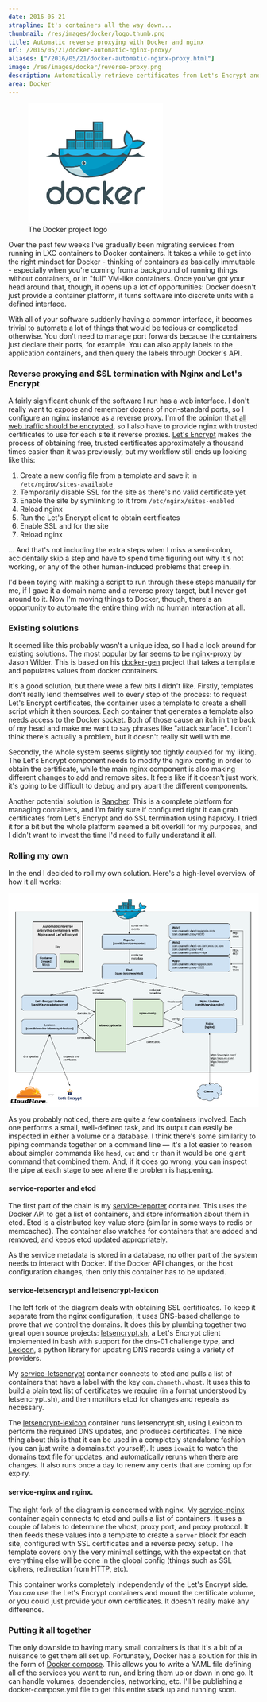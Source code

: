 ```yaml
---
date: 2016-05-21
strapline: It's containers all the way down...
thumbnail: /res/images/docker/logo.thumb.png
title: Automatic reverse proxying with Docker and nginx
url: /2016/05/21/docker-automatic-nginx-proxy/
aliases: ["/2016/05/21/docker-automatic-nginx-proxy.html"]
image: /res/images/docker/reverse-proxy.png
description: Automatically retrieve certificates from Let's Encrypt and configure an SSL-terminating reverse proxy based on running containers.
area: Docker
---
```


<figure class="right">
  <img src="/res/images/docker/logo.png" alt="Docker logo">
  <figcaption>The Docker project logo</figcaption>
</figure>

Over the past few weeks I've gradually been migrating services from running in LXC containers to
Docker containers. It takes a while to get into the right mindset for Docker - thinking of
containers as basically immutable - especially when you're coming from a background of running
things without containers, or in "full" VM-like containers. Once you've got your head around that,
though, it opens up a lot of opportunities: Docker doesn't just provide a container platform, it
turns software into discrete units with a defined interface.

With all of your software suddenly having a common interface, it becomes trivial to automate a lot
of things that would be tedious or complicated otherwise. You don't need to manage port forwards
because the containers just declare their ports, for example. You can also apply labels to the
application containers, and then query the labels through Docker's API.

<!--more-->

### Reverse proxying and SSL termination with Nginx and Let's Encrypt

A fairly significant chunk of the software I run has a web interface. I don't really want to
expose and remember dozens of non-standard ports, so I configure an nginx instance as a reverse
proxy. I'm of the opinion that [all web traffic should be encrypted](https://www.eff.org/encrypt-the-web),
so I also have to provide nginx with trusted certificates to use for each site it reverse proxies.
[Let's Encrypt](https://letsencrypt.org/) makes the process of obtaining free, trusted certificates
approximately a thousand times easier than it was previously, but my workflow still ends up looking
like this:

 1. Create a new config file from a template and save it in `/etc/nginx/sites-available`
 2. Temporarily disable SSL for the site as there's no valid certificate yet
 3. Enable the site by symlinking to it from `/etc/nginx/sites-enabled`
 4. Reload nginx
 5. Run the Let's Encrypt client to obtain certificates
 6. Enable SSL and for the site
 7. Reload nginx

... And that's not including the extra steps when I miss a semi-colon, accidentally skip a step and
have to spend time figuring out why it's not working, or any of the other human-induced problems
that creep in.

I'd been toying with making a script to run through these steps manually for me, if I gave it a
domain name and a reverse proxy target, but I never got around to it. Now I'm moving things to
Docker, though, there's an opportunity to automate the entire thing with no human interaction at
all.

### Existing solutions

It seemed like this probably wasn't a unique idea, so I had a look around for existing solutions.
The most popular by far seems to be [nginx-proxy](https://github.com/jwilder/nginx-proxy) by
Jason Wilder. This is based on his [docker-gen](https://github.com/jwilder/docker-gen) project
that takes a template and populates values from docker containers.

It's a good solution, but there were a few bits I didn't like. Firstly, templates don't really lend
themselves well to every step of the process: to request Let's Encrypt certificates, the
container uses a template to create a shell script which it then sources. Each container that
generates a template also needs access to the Docker socket. Both of those cause an itch in the
back of my head and make me want to say phrases like "attack surface". I don't think there's
actually a problem, but it doesn't really sit well with me.

Secondly, the whole system seems slightly too tightly coupled for my liking. The Let's Encrypt
component needs to modify the nginx config in order to obtain the certificate, while the main
nginx component is also making different changes to add and remove sites. It feels like if it
doesn't just work, it's going to be difficult to debug and pry apart the different components.

Another potential solution is [Rancher](http://rancher.com/). This is a complete platform for
managing containers, and I'm fairly sure if configured right it can grab certificates from
Let's Encrypt and do SSL termination using haproxy. I tried it for a bit but the whole platform
seemed a bit overkill for my purposes, and I didn't want to invest the time I'd need to fully
understand it all.

### Rolling my own

In the end I decided to roll my own solution. Here's a high-level overview of how it all works:

<img src="/res/images/docker/reverse-proxy.png" alt="Diagram">

As you probably noticed, there are quite a few containers involved. Each one performs a small,
well-defined task, and its output can easily be inspected in either a volume or a database. I
think there's some similarity to piping commands together on a command line &mdash; it's a lot
easier to reason about simpler commands like `head`, `cut` and `tr` than it would be one giant
command that combined them. And, if it does go wrong, you can inspect the pipe at each stage to
see where the problem is happening.

#### service-reporter and etcd

The first part of the chain is my [service-reporter](https://github.com/csmith/docker-service-reporter)
container.  This uses the Docker API to get a list of containers, and store information about them
in etcd.  Etcd is a distributed key-value store (similar in some ways to redis or memcached).
The container also watches for containers that are added and removed, and keeps etcd updated
appropriately.

As the service metadata is stored in a database, no other part of the system needs to interact
with Docker. If the Docker API changes, or the host configuration changes, then only this container
has to be updated.

#### service-letsencrypt and letsencrypt-lexicon

The left fork of the diagram deals with obtaining SSL certificates. To keep it separate from the
nginx configuration, it uses DNS-based challenge to prove that we control the domains. It does this
by plumbing together two great open source projects:
[letsencrypt.sh](https://github.com/lukas2511/letsencrypt.sh), a Let's Encrypt client implemented
in bash with support for the dns-01 challenge type, and
[Lexicon](https://github.com/AnalogJ/lexicon), a python library for updating DNS records using a
variety of providers.

My [service-letsencrypt](https://github.com/csmith/docker-service-letsencrypt) container connects
to etcd and pulls a list of containers that have a label with the key `com.chameth.vhost`. It uses
this to build a plain text list of certificates we require (in a format understood by
letsencrypt.sh), and then monitors etcd for changes and repeats as necessary.

The [letsencrypt-lexicon](https://github.com/csmith/docker-letsencrypt-lexicon) container runs
letsencrypt.sh, using Lexicon to perform the required DNS updates, and produces certificates.
The nice thing about this is that it can be used in a completely standalone fashion (you can just
write a domains.txt yourself). It uses `iowait` to watch the domains text file for updates, and
automatically reruns when there are changes. It also runs once a day to renew any certs that are
coming up for expiry.

#### service-nginx and nginx.

The right fork of the diagram is concerned with nginx. My
[service-nginx](https://github.com/csmith/docker-service-nginx) container again connects to etcd
and pulls a list of containers. It uses a couple of labels to determine the vhost, proxy port,
and proxy protocol. It then feeds these values into a template to create a `server` block for
each site, configured with SSL certificates and a reverse proxy setup. The template covers only
the very minimal settings, with the expectation that everything else will be done in the global
config (things such as SSL ciphers, redirection from HTTP, etc).

This container works completely independently of the Let's Encrypt side. You *can* use the
Let's Encrypt containers and mount the certificate volume, or you could just provide your own
certificates. It doesn't really make any difference.

### Putting it all together

The only downside to having many small containers is that it's a bit of a nuisance to get them
all set up. Fortunately, Docker has a solution for this in the form of
[Docker compose](https://docs.docker.com/compose/). This allows you to write a YAML file defining
all of the services you want to run, and bring them up or down in one go. It can handle volumes,
dependencies, networking, etc.  I'll be publishing a docker-compose.yml file to get this entire
stack up and running soon.
